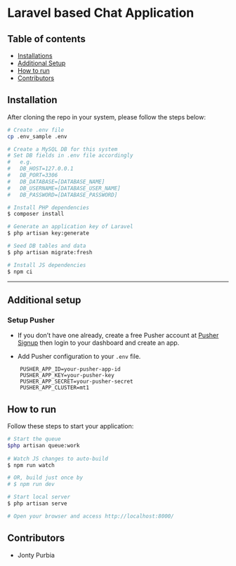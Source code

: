 # Laravel based Chat Application
## Table of contents

* [Installations](#installation)
* [Additional Setup](#additional-setup)
* [How to run](#how-to-run)
* [Contributors](#contributors)
## Installation

After cloning the repo in your system, please follow the steps below:

``` bash
# Create .env file
cp .env_sample .env

# Create a MySQL DB for this system
# Set DB fields in .env file accordingly
#   e.g.
#   DB_HOST=127.0.0.1
#   DB_PORT=3306
#   DB_DATABASE=[DATABASE_NAME]
#   DB_USERNAME=[DATABASE_USER_NAME]
#   DB_PASSWORD=[DATABASE_PASSWORD]

# Install PHP dependencies
$ composer install

# Generate an application key of Laravel
$ php artisan key:generate

# Seed DB tables and data
$ php artisan migrate:fresh

# Install JS dependencies
$ npm ci
```
---
## Additional setup
### Setup Pusher

* If you don’t have one already, create a free Pusher account at [Pusher Signup](https://pusher.com/signup) then login to your dashboard and create an app.

* Add Pusher configuration to your `.env` file.
```
    PUSHER_APP_ID=your-pusher-app-id
    PUSHER_APP_KEY=your-pusher-key
    PUSHER_APP_SECRET=your-pusher-secret
    PUSHER_APP_CLUSTER=mt1
```
## How to run

Follow these steps to start your application:
``` bash
# Start the queue
$php artisan queue:work
 
# Watch JS changes to auto-build
$ npm run watch

# OR, build just once by
# $ npm run dev

# Start local server
$ php artisan serve

# Open your browser and access http://localhost:8000/
```

## Contributors

* Jonty Purbia
